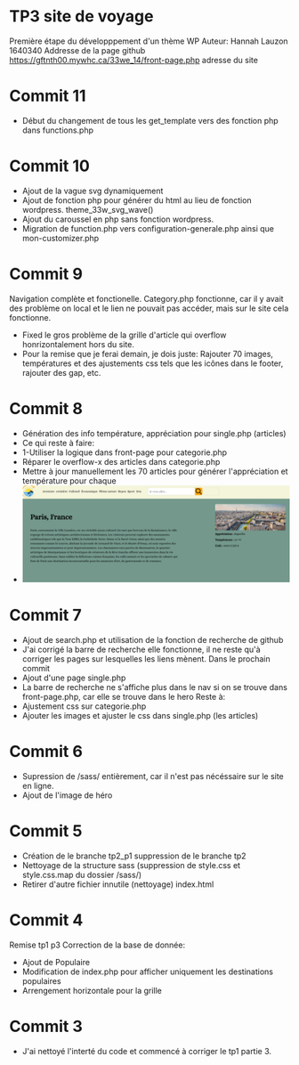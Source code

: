 # TP3 site de voyage
Première étape du développpement d'un thème WP
Auteur: Hannah Lauzon 1640340
Addresse de la page github
https://gftnth00.mywhc.ca/33we_14/front-page.php adresse du site

# Commit 11
- Début du changement de tous les get_template vers des fonction php dans functions.php

# Commit 10
- Ajout de la vague svg dynamiquement
- Ajout de fonction php pour générer du html au lieu de fonction wordpress. theme_33w_svg_wave()
- Ajout du caroussel en php sans fonction wordpress.
- Migration de function.php vers configuration-generale.php ainsi que mon-customizer.php

# Commit 9
Navigation complète et fonctionelle. Category.php fonctionne, car il y avait des problème on local et le lien ne pouvait pas accéder, mais sur le site cela fonctionne.
- Fixed le gros problème de la grille d'article qui overflow honrizontalement hors du site.
- Pour la remise que je ferai demain, je dois juste: Rajouter 70 images, températures et des ajustements css tels que les icônes dans le footer, rajouter des gap, etc.

# Commit 8
- Génération des info température, appréciation pour single.php (articles)
- Ce qui reste à faire:
- 1-Utiliser la logique dans front-page pour categorie.php
- Réparer le overflow-x des articles dans categorie.php
- Mettre à jour manuellement les 70 articles pour générer l'appréciation et température pour chaque
- ![Alt text](github/image.png)

# Commit 7
- Ajout de search.php et utilisation de la fonction de recherche de github
- J'ai corrigé la barre de recherche elle fonctionne, il ne reste qu'à corriger les pages sur lesquelles les liens mènent. Dans le prochain commit
- Ajout d'une page single.php
- La barre de recherche ne s'affiche plus dans le nav si on se trouve dans front-page.php, car elle se trouve dans le hero
Reste à:
- Ajustement css sur categorie.php
- Ajouter les images et ajuster le css dans single.php (les articles)

# Commit 6
- Supression de /sass/ entièrement, car il n'est pas nécéssaire sur le site en ligne.
- Ajout de l'image de héro

# Commit 5
- Création de le branche tp2_p1 suppression de le branche tp2
- Nettoyage de la structure sass (suppression de style.css et style.css.map du dossier /sass/)
- Retirer d'autre fichier innutile (nettoyage) index.html

# Commit 4
Remise tp1 p3
Correction de la base de donnée: 
- Ajout de Populaire
- Modification de index.php pour afficher uniquement les destinations populaires
- Arrengement horizontale pour la grille

# Commit 3
- J'ai nettoyé l'interté du code et commencé à corriger le tp1 partie 3.
